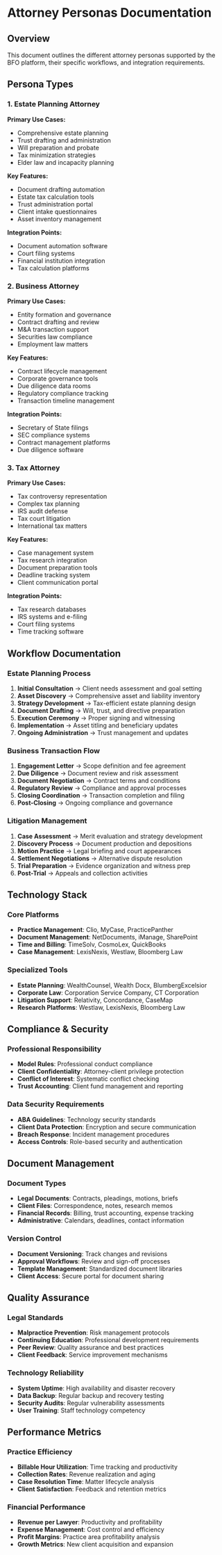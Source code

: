 # Attorney Personas Documentation

## Overview
This document outlines the different attorney personas supported by the BFO platform, their specific workflows, and integration requirements.

## Persona Types

### 1. Estate Planning Attorney
**Primary Use Cases:**
- Comprehensive estate planning
- Trust drafting and administration
- Will preparation and probate
- Tax minimization strategies
- Elder law and incapacity planning

**Key Features:**
- Document drafting automation
- Estate tax calculation tools
- Trust administration portal
- Client intake questionnaires
- Asset inventory management

**Integration Points:**
- Document automation software
- Court filing systems
- Financial institution integration
- Tax calculation platforms

### 2. Business Attorney
**Primary Use Cases:**
- Entity formation and governance
- Contract drafting and review
- M&A transaction support
- Securities law compliance
- Employment law matters

**Key Features:**
- Contract lifecycle management
- Corporate governance tools
- Due diligence data rooms
- Regulatory compliance tracking
- Transaction timeline management

**Integration Points:**
- Secretary of State filings
- SEC compliance systems
- Contract management platforms
- Due diligence software

### 3. Tax Attorney
**Primary Use Cases:**
- Tax controversy representation
- Complex tax planning
- IRS audit defense
- Tax court litigation
- International tax matters

**Key Features:**
- Case management system
- Tax research integration
- Document preparation tools
- Deadline tracking system
- Client communication portal

**Integration Points:**
- Tax research databases
- IRS systems and e-filing
- Court filing systems
- Time tracking software

## Workflow Documentation

### Estate Planning Process
1. **Initial Consultation** → Client needs assessment and goal setting
2. **Asset Discovery** → Comprehensive asset and liability inventory
3. **Strategy Development** → Tax-efficient estate planning design
4. **Document Drafting** → Will, trust, and directive preparation
5. **Execution Ceremony** → Proper signing and witnessing
6. **Implementation** → Asset titling and beneficiary updates
7. **Ongoing Administration** → Trust management and updates

### Business Transaction Flow
1. **Engagement Letter** → Scope definition and fee agreement
2. **Due Diligence** → Document review and risk assessment
3. **Document Negotiation** → Contract terms and conditions
4. **Regulatory Review** → Compliance and approval processes
5. **Closing Coordination** → Transaction completion and filing
6. **Post-Closing** → Ongoing compliance and governance

### Litigation Management
1. **Case Assessment** → Merit evaluation and strategy development
2. **Discovery Process** → Document production and depositions
3. **Motion Practice** → Legal briefing and court appearances
4. **Settlement Negotiations** → Alternative dispute resolution
5. **Trial Preparation** → Evidence organization and witness prep
6. **Post-Trial** → Appeals and collection activities

## Technology Stack

### Core Platforms
- **Practice Management**: Clio, MyCase, PracticePanther
- **Document Management**: NetDocuments, iManage, SharePoint
- **Time and Billing**: TimeSolv, CosmoLex, QuickBooks
- **Case Management**: LexisNexis, Westlaw, Bloomberg Law

### Specialized Tools
- **Estate Planning**: WealthCounsel, Wealth Docx, BlumbergExcelsior
- **Corporate Law**: Corporation Service Company, CT Corporation
- **Litigation Support**: Relativity, Concordance, CaseMap
- **Research Platforms**: Westlaw, LexisNexis, Bloomberg Law

## Compliance & Security

### Professional Responsibility
- **Model Rules**: Professional conduct compliance
- **Client Confidentiality**: Attorney-client privilege protection
- **Conflict of Interest**: Systematic conflict checking
- **Trust Accounting**: Client fund management and reporting

### Data Security Requirements
- **ABA Guidelines**: Technology security standards
- **Client Data Protection**: Encryption and secure communication
- **Breach Response**: Incident management procedures
- **Access Controls**: Role-based security and authentication

## Document Management

### Document Types
- **Legal Documents**: Contracts, pleadings, motions, briefs
- **Client Files**: Correspondence, notes, research memos
- **Financial Records**: Billing, trust accounting, expense tracking
- **Administrative**: Calendars, deadlines, contact information

### Version Control
- **Document Versioning**: Track changes and revisions
- **Approval Workflows**: Review and sign-off processes
- **Template Management**: Standardized document libraries
- **Client Access**: Secure portal for document sharing

## Quality Assurance

### Legal Standards
- **Malpractice Prevention**: Risk management protocols
- **Continuing Education**: Professional development requirements
- **Peer Review**: Quality assurance and best practices
- **Client Feedback**: Service improvement mechanisms

### Technology Reliability
- **System Uptime**: High availability and disaster recovery
- **Data Backup**: Regular backup and recovery testing
- **Security Audits**: Regular vulnerability assessments
- **User Training**: Staff technology competency

## Performance Metrics

### Practice Efficiency
- **Billable Hour Utilization**: Time tracking and productivity
- **Collection Rates**: Revenue realization and aging
- **Case Resolution Time**: Matter lifecycle analysis
- **Client Satisfaction**: Feedback and retention metrics

### Financial Performance
- **Revenue per Lawyer**: Productivity and profitability
- **Expense Management**: Cost control and efficiency
- **Profit Margins**: Practice area profitability analysis
- **Growth Metrics**: New client acquisition and expansion